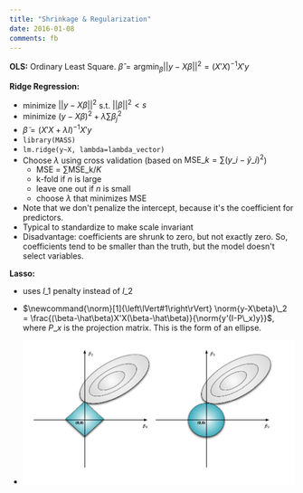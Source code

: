 ```yaml
---
title: "Shrinkage & Regularization"
date: 2016-01-08
comments: fb
---
```


**OLS:** Ordinary Least Square. $\hat{\beta} = \text{argmin}_\beta ||y-X\beta||^2 = (X'X)^{-1}X'y$

**Ridge Regression:**

- minimize $||y-X\beta||^2$ s.t. $||\beta||^2 \lt s$
- minimize $(y-X\beta)^2 + \lambda\sum \beta_j^2$
- $\tilde{\beta} = (X'X+\lambda I)^{-1}X'y$
- `library(MASS)`
- `lm.ridge(y~X, lambda=lambda_vector)`
- Choose $\lambda$ using cross validation (based on $\text{MSE}\_k = \sum (y\_i-\hat{y}\_i)^2$)
    - MSE = $\sum \text{MSE_k} / K$
    - k-fold if $n$ is large
    - leave one out if $n$ is small
    - choose $\lambda$ that minimizes MSE
- Note that we don't penalize the intercept, because it's the coefficient for predictors.
- Typical to standardize to make scale invariant
- Disadvantage: coefficients are shrunk to zero, but not exactly zero. So, coefficients tend to be smaller than the truth, but the model doesn't select variables.



**Lasso:**

- uses $l\_1$ penalty instead of $l\_2$
- $\newcommand{\norm}[1]{\left\lVert#1\right\rVert} \norm{y-X\beta}\_2 = 
  \frac{(\beta-\hat\beta)X'X(\beta-\hat\beta)}{\norm{y'(I-P\_x)y}}$, where $P\_x$ is the projection matrix. This is the form of an ellipse.
 
- ![Lasso-Ridge](/assets/img/hanlasso.png)
